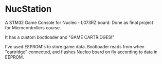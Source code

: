 # NucStation
A STM32 Game Console for Nucleo - L073RZ board. Done as final project for Microcontrollers course.

It has a custom bootloader and "GAME CARTRIDGES!"

I've used EEPROM's to store game data. Bootloader reads from when "cartridge" connected, and flashes Nucleo board on fly according to data in EEPROM.
